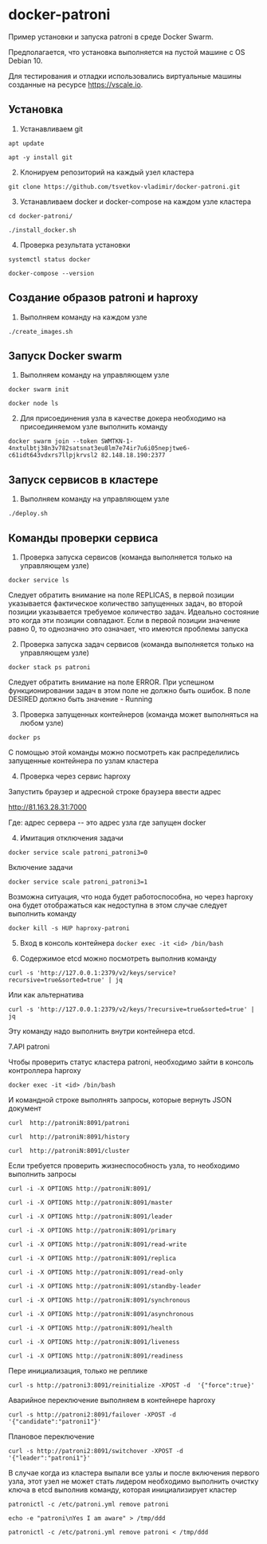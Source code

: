 # docker-patroni

Пример установки и запуска patroni в среде Docker Swarm.

Предполагается, что установка выполняется на пустой машине с OS Debian 10.

Для тестирования и отладки использовались виртуальные машины созданные на ресурсе https://vscale.io.

## **Установка**

1. Устанавливаем git

`apt update`

`apt -y install git`

2. Клонируем репозиторий на каждый узел кластера

`git clone https://github.com/tsvetkov-vladimir/docker-patroni.git`

3. Устанавливаем docker и docker-compose на каждом узле кластера

`cd docker-patroni/`

`./install_docker.sh`

4. Проверка результата установки

`systemctl status docker`

`docker-compose --version`

## **Создание образов patroni и haproxy**

1. Выполняем команду на каждом узле

`./create_images.sh`

## **Запуск Docker swarm**

1. Выполняем команду на управляющем узле

`docker swarm init`

`docker node ls`

2. Для присоединения узла в качестве докера необходимо на присоединяемом узле выполнить команду

`docker swarm join --token SWMTKN-1-4nxtulbtj38n3v782satsnat3eu8lm7e74ir7u6i05nepjtwe6-c61idt643vdxrs7llpjkrvsl2 82.148.18.190:2377`

## **Запуск сервисов в кластере**

1. Выполняем команду на управляющем узле

`./deploy.sh`

## **Команды проверки сервиса**

1. Проверка запуска сервисов (команда выполняется только на управляющем узле)

`docker service ls`

Следует обратить внимание на поле REPLICAS,
в первой позиции указывается фактическое количество запущенных задач,
во второй позиции указывается требуемое количество задач.
Идеально состояние это когда эти позиции совпадают.
Если в первой позиции значение равно 0, то однозначно это означает,
что имеются проблемы запуска

2. Проверка запуска задач сервисов (команда выполняется только на управляющем узле)

`docker stack ps patroni`

Следует обратить внимание на поле ERROR. При успешном функционировании задач
в этом поле не должно быть ошибок.
В поле DESIRED должно быть значение - Running

3. Проверка запущенных контейнеров (команда может выполняться на любом узле)

`docker ps`

С помощью этой команды можно посмотреть как распределились запущенные контейнера по узлам кластера

4. Проверка через сервис haproxy

Запустить браузер и адресной строке браузера ввести адрес

http://81.163.28.31:7000

Где: адрес сервера -- это адрес узла где запущен docker

4. Имитация отключения задачи

`docker service scale patroni_patroni3=0`

Включение задачи

`docker service scale patroni_patroni3=1`

Возможна ситуация, что нода будет работоспособна, но через haproxy она будет отображаться как недоступна в этом случае следует выполнить команду

`docker kill -s HUP haproxy-patroni`

5. Вход в консоль контейнера
`docker exec -it <id> /bin/bash`

6. Содержимое etcd можно посмотреть выполнив команду

`curl -s 'http://127.0.0.1:2379/v2/keys/service?recursive=true&sorted=true' | jq`

Или как альтернатива

`curl -s 'http://127.0.0.1:2379/v2/keys/?recursive=true&sorted=true' | jq`

Эту команду надо выполнить внутри контейнера etcd.

7.API patroni

Чтобы проверить статус кластера patroni, необходимо зайти в консоль контроллера haproxy

`docker exec -it <id> /bin/bash`

И командной строке выполнять запросы, которые вернуть JSON документ

`curl  http://patroniN:8091/patroni`

`curl  http://patroniN:8091/history`

`curl  http://patroniN:8091/cluster`

Если требуется проверить жизнеспособность узла, то необходимо выполнить запросы

`curl -i -X OPTIONS http://patroniN:8091/`

`curl -i -X OPTIONS http://patroniN:8091/master`

`curl -i -X OPTIONS http://patroniN:8091/leader`

`curl -i -X OPTIONS http://patroniN:8091/primary`

`curl -i -X OPTIONS http://patroniN:8091/read-write`

`curl -i -X OPTIONS http://patroniN:8091/replica`

`curl -i -X OPTIONS http://patroniN:8091/read-only`

`curl -i -X OPTIONS http://patroniN:8091/standby-leader`

`curl -i -X OPTIONS http://patroniN:8091/synchronous`

`curl -i -X OPTIONS http://patroniN:8091/asynchronous`

`curl -i -X OPTIONS http://patroniN:8091/health`

`curl -i -X OPTIONS http://patroniN:8091/liveness`

`curl -i -X OPTIONS http://patroniN:8091/readiness`

Пере инициализация, только не реплике

`curl -s http://patroni3:8091/reinitialize -XPOST -d  '{"force":true}'`

Аварийное переключение выполняем в контейнере haproxy

`curl -s http://patroni2:8091/failover -XPOST -d '{"candidate":"patroni1"}'`

Плановое переключение

`curl -s http://patroni2:8091/switchover -XPOST -d '{"leader":"patroni1"}'`

В случае когда из кластера выпали все узлы и после включения первого узла, этот узел не может стать лидером необходимо выполнить очистку ключа в etcd выполнив команду, которая инициализирует кластер

`patronictl -c /etc/patroni.yml remove patroni`

`echo -e "patroni\nYes I am aware" > /tmp/ddd`

`patronictl -c /etc/patroni.yml remove patroni < /tmp/ddd`